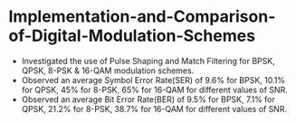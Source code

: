 # Implementation-and-Comparison-of-Digital-Modulation-Schemes

* Investigated the use of Pulse Shaping and Match Filtering for BPSK, QPSK, 8-PSK & 16-QAM
modulation schemes.
* Observed an average Symbol Error Rate(SER) of 9.6% for BPSK, 10.1% for QPSK, 45% for
8-PSK, 65% for 16-QAM for different values of SNR.
* Observed an average Bit Error Rate(BER) of 9.5% for BPSK, 7.1% for QPSK, 21.2% for 8-PSK,
38.7% for 16-QAM for different values of SNR.
